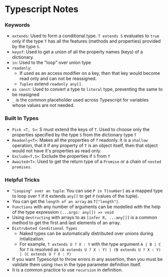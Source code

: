 # Typescript Notes

### Keywords

- `extends`: Used to form a conditional type. `T extends S` evaluates to `true` only if the type `T` has all the features (methods and properties) provided by the type `S`.
- `keyof`: Used to get a union of all the property names (keys) of a dictionary.
- `in`: Used to the "loop" over union type
- `readonly`:
  - If used as an access modifier on a key, then that key would become read only and can not be reassigned.
  - `Tuples` extend `readonly any[]`.
- `as const`: Used to convert a type to `literal` type, preventing the same to be reasigned
- `_` is the common placeholder used across Typescript for variables whose values are not needed.

### Built In Types

- `Pick <T, S>`: S must extend the keys of `T`. Used to choose only the properties specified by the type `S` from the dictionary type `T`
- `Readonly<T>`: Makes all the properties of `T` readonly. It is a `shallow` operation, that it if any property of `T` is an object itself, then that object would not have it's properties as read only.
- `Exclude<T,S>`: Exclude the properties if `S` from `T`
- `Awaited<T>`: Used to get the return type of a `Promise` or a chain of `nested promises`.

### Helpful Tricks

- `"Looping" over an tuple`: You can use `P in T[number]` as a mapped type to loop over `T` if it extends `any[]` to get `P` (values of the tuple).
- You can get the `length of an array` as `T["length"]`.
- `Functions` with any number of arguments can be modelled with the help of the type expression `(...args: any[]) => void`
- Using `destructing` with arrays to as `[infer R, ...any[]]` is a common method to get the first and last elements of an array.
- `Distrubuted Conditional Types`
  - Naked types can be automatically distributed over unions during intialization.
  - For example, `T extends U ? X : Y` with the type argument `A | B | C` for `T` is resolved as `(A extends U ? X : Y) | (B extends U ? X : Y) | (C extends U ? X : Y)`
- If you want Typescript to throw errors in any assertion, then you must be validate them using `then` in the type parameter definition itself.
- It is a common practice to use `recursion` in definition.
